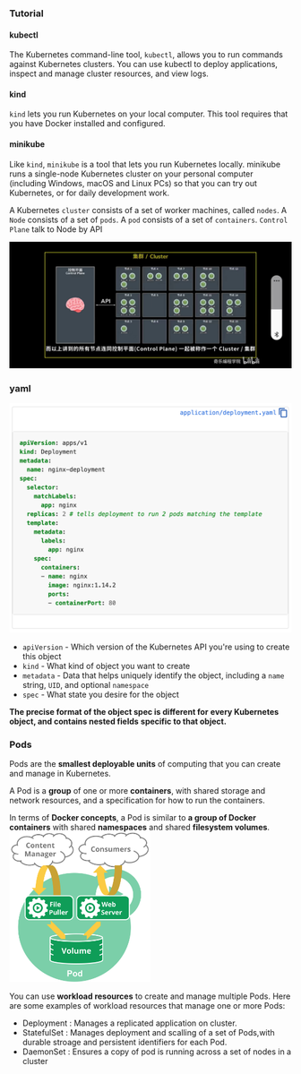 ### Tutorial
#### kubectl 
The Kubernetes command-line tool, `kubectl`, allows you to run commands against Kubernetes clusters. You can use kubectl to deploy applications, inspect and manage cluster resources, and view logs. 
#### kind
`kind` lets you run Kubernetes on your local computer. This tool requires that you have Docker installed and configured.
#### minikube
Like `kind`, `minikube` is a tool that lets you run Kubernetes locally. minikube runs a single-node Kubernetes cluster on your personal computer (including Windows, macOS and Linux PCs) so that you can try out Kubernetes, or for daily development work.

A Kubernetes `cluster` consists of a set of worker machines, called `nodes`.
A `Node` consists of a set of `pods`.
A `pod` consists of a set of `containers`.
`Control Plane` talk to Node by API

![Cluster](Cluster.jpeg)
### yaml
![yaml](yaml.png)
- `apiVersion` - Which version of the Kubernetes API you're using to create this object
- `kind` - What kind of object you want to create
- `metadata` - Data that helps uniquely identify the object, including a `name` string, `UID`, and optional `namespace`
- `spec` - What state you desire for the object

**The precise format of the object spec is different for** **every Kubernetes object, and contains nested fields** **specific to that object.**

### Pods
Pods are the **smallest deployable units** of computing that you can create and manage in Kubernetes.

A Pod is a **group** of one or more **containers**, with shared storage and network resources, and a specification for how to run the containers. 

In terms of **Docker concepts**, a Pod is similar to **a group of Docker containers** with shared **namespaces** and shared **filesystem volumes**.
<img src="pod.svg" width="50%">

You can use **workload resources** to create and manage multiple Pods.
Here are some examples of workload resources that manage one or more Pods:
  - Deployment : Manages a replicated application on cluster.
  - StatefulSet : Manages deployment and scalling of a set of Pods,with durable stroage and persistent identifiers for each Pod.
  - DaemonSet : Ensures a copy of pod is running across a set of nodes in a cluster




